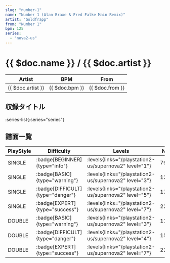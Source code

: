 ```yaml
---
slug: "number-1"
name: "Number 1 (Alan Braxe & Fred Falke Main Remix)"
artist: "Goldfrapp"
from: "Number 1"
bpm: 125
series:
  - "nova2-us"
---
```


# {{ $doc.name }} / {{ $doc.artist }}

|Artist|BPM|From|
|------|---|----|
|{{ $doc.artist }}|{{ $doc.bpm }}|{{ $doc.from }}|

## 収録タイトル

:series-list{:series="series"}

## 譜面一覧

|PlayStyle|Difficulty|Levels|Notes|Movie|
|---------|----------|------|-----|-----|
|SINGLE| :badge[BEGINNER]{type="info"}| :levels{links="/playstation2-us/supernova2" level="1"}|79/0||
|SINGLE| :badge[BASIC]{type="warning"}| :levels{links="/playstation2-us/supernova2" level="3"}|123/3||
|SINGLE| :badge[DIFFICULT]{type="danger"}| :levels{links="/playstation2-us/supernova2" level="5"}|171/3||
|SINGLE| :badge[EXPERT]{type="success"}| :levels{links="/playstation2-us/supernova2" level="7"}|222/8||
|DOUBLE| :badge[BASIC]{type="warning"}| :levels{links="/playstation2-us/supernova2" level="3"}|113/16||
|DOUBLE| :badge[DIFFICULT]{type="danger"}| :levels{links="/playstation2-us/supernova2" level="4"}|157/7||
|DOUBLE| :badge[EXPERT]{type="success"}| :levels{links="/playstation2-us/supernova2" level="7"}|222/8||
